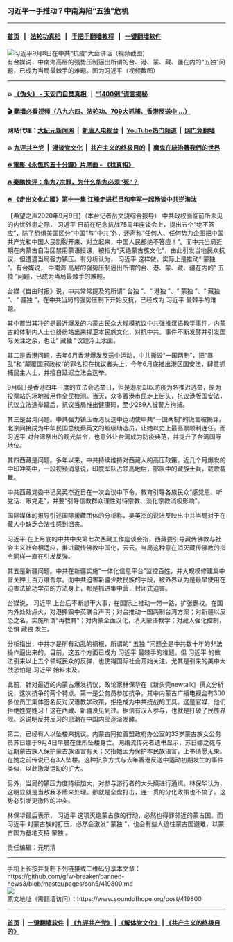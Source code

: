 ### 习近平一手推动？中南海陷“五独”危机 
------------------------

#### [首页](https://github.com/gfw-breaker/banned-news3/blob/master/README.md) &nbsp;&nbsp;|&nbsp;&nbsp; [法轮功真相](https://github.com/begood0513/basic/blob/master/README.md)  &nbsp;&nbsp;|&nbsp;&nbsp; [手把手翻墙教程](https://github.com/gfw-breaker/guides/wiki)  &nbsp;&nbsp;|&nbsp;&nbsp; [一键翻墙软件](https://github.com/gfw-breaker/nogfw/blob/master/README.md)  



<div><img alt="习近平9月8日在中共“抗疫”大会讲话（视频截图）" src="https://img.soundofhope.org/2020-09/1599650543034.jpg"/>
<br/><figcaption class="caption">
 有台媒说，中南海高层的强势压制逼出所谓的台、港、蒙、藏、疆在内的“五独”问题，已成为当局最棘手的难题。图为习近平（视频截图）
</figcaption></div><hr/>

#### 💥 [《伪火》 - 天安门自焚真相 ](http://141.164.51.119:10000/videos/blog/weihuo.html)&nbsp; |&nbsp; [“1400例”谎言揭秘  ](http://141.164.51.119:10000/videos/blog/jiexi1400.html)

#### [ 🎬  翻墙必看视频（八九六四、法轮功、709大抓捕、香港反送中 ...）](https://github.com/gfw-breaker/links/blob/master/banned.md)

#### 网站代理：[大纪元新闻网](http://167.172.10.89:10080/gb/) &nbsp;|&nbsp; [新唐人电视台](http://167.172.10.89:8808/gb/)  &nbsp;|&nbsp; [YouTube热门频道](http://158.247.203.241/youtube.html) &nbsp;|&nbsp; [网门免翻墙](http://158.247.203.241:11000/show.aspx?name=ogHome)

#### 💥 [九评共产党](http://141.164.51.119:10000/videos/res/jiuping/)&nbsp; |&nbsp; [漫谈党文化](http://141.164.51.119:10000/videos/res/mtdwh/)&nbsp; |&nbsp; [共产主义的终极目的](http://141.164.51.119:10000/videos/res/zjmd/)&nbsp; |&nbsp; [魔鬼在統治著我們的世界](http://141.164.51.119:10000/videos/res/TheSpecter/)  

#### [ 🔥  電影《永恆的五十分鐘》片尾曲 - 《找真相》](http://141.164.51.119:10000/videos/news/../legend/index.html)

#### [ 🔥  秦鹏快评：华为7宗罪，为什么华为必须“死”？](http://141.164.51.119:10000/videos/news/qp01.html)

#### [ 🔥  《走出文化亡國》第十一集 江峰走进栏目和李军一起畅谈中共逆淘汰](http://141.164.51.119:10000/videos/news/../res/zcwhwg/index.html)

<div><div class="Content__Wrapper sc-1bvya0-0 grZQxZ">
 <p class="meta-top">
  <span class="meta">
   【希望之声2020年9月9日】（本台记者岳文骁综合报导）
  </span>
  中共政权面临前所未见的内忧外患之际，
  <ok href="/term/1063">
   习近平
  </ok>
  日前在纪念抗战75周年座谈会上，提出五个“绝不答应”，除了恐惧美国区分“中国”与“中共”外，还声称“任何人、任何势力企图把中国共产党和中国人民割裂开来、对立起来，中国人民都绝不答应！”。而中共当局近期在内蒙古自治区禁用蒙语授课，被指为“灭绝蒙古族文化”，由此引发当地民众抗议，但遭遇当局强力镇压。有分析认为，
  <ok href="/term/1063">
   习近平
  </ok>
  这样做，实际上是推动“
  <ok href="/term/369262">
   蒙独
  </ok>
  ”。有台媒说，
  <ok href="/term/3731">
   中南海
  </ok>
  高层的强势压制逼出所谓的台、港、蒙、藏、疆在内的“
  <ok href="/term/371302">
   五独
  </ok>
  ”问题，已成为当局最棘手的难题。
 </p>
 <p>
  台媒《自由时报》说，中共常常提及的所谓“
  <ok href="/term/19687">
   台独
  </ok>
  ”、“
  <ok href="/term/1044">
   港独
  </ok>
  ”、“
  <ok href="/term/369262">
   蒙独
  </ok>
  ”、“
  <ok href="/term/371308">
   藏独
  </ok>
  ”、“
  <ok href="/term/371305">
   疆独
  </ok>
  ”，在中共当局的强势压制下开始反抗，已经成为
  <ok href="/term/1063">
   习近平
  </ok>
  最棘手的难题。
 </p>
 <div class="AD_Embed__Wrap-sc-1xslmin-0 igMuqX module desktop">
  <div>
  </div>
 </div>
 <p>
  其中首当其冲的是最近爆发的内蒙古民众大规模抗议中共强推汉语教学事件，内蒙古的体制内人士也纷纷站出来捍卫本民族文化，对抗中共。事件不断发酵并引发国际关注之余，也让“
  <ok href="/term/371308">
   藏独
  </ok>
  ”议题浮上水面。
 </p>
 <p>
  其二是香港问题，去年6月香港爆发反送中运动，中共撕毁“一国两制”，把“暴乱”和“颠覆国家政权”的罪名扣在抗议者头上，今年6月底推出港区国安法，肆意抓捕民主人士，并擅自延迟立法会选举。
 </p>
 <p>
  9月6日是香港四年一度的立法会选举日，但是港府却以防疫为名推迟选举，原为投票站的场地被用作全民检测。当天，众多香港市民走上街头，抗议港版国安法，抗议立法选举延后，抗议当局推出健康码，至少289人被警方拘捕。
 </p>
 <p>
  其三是台湾问题。中共强力镇压香港反送中运动使中共“一国两制”的谎言被揭穿。北京间接成为中华民国总统蔡英文的超级助选员，让她以史上最高票顺利连任。而
  <ok href="/term/1063">
   习近平
  </ok>
  对台湾祭出的观光禁令，也意外让台湾成为防疫典范，并提升了台湾国际地位。
 </p>
 <p>
  其四西藏是问题。多年以来，中共持续维持对西藏人的高压政策。近几个月爆发的中印冲突中，一段视频消息说，印度军队占领高地后，部队中的藏族士兵，载歌载舞。
 </p>
 <p>
  中共西藏党委书记吴英杰近日在一次会议中下令，教育引导各族民众“感党恩、听党话、跟党走”，并要“引导信教群众理性对待宗教、淡化宗教消极影响”。
 </p>
 <p>
  国际媒体的报导引述国际援藏团体的分析称，吴英杰的说法反映出中共当局对于在藏人中缺乏合法性感到沮丧。
 </p>
 <p>
  <ok href="/term/1063">
   习近平
  </ok>
  在上月底的中共中央第七次西藏工作座谈会指，西藏要引导藏传佛教与社会主义社会相适应，推进藏传佛教中国化，云云。当局这种意在消灭藏传佛教的指令同样一直在引发反弹。
 </p>
 <p>
  其五是新疆问题。中共在新疆实施“一体化信息平台”监控百姓，并大规模修建集中营关押上百万维吾尔。而中共迫害新疆少数民族的手段，被外界认为是最早使用在迫害法轮功学员的方法身上，都是抓进集中营，封闭式迫害。
 </p>
 <p>
  台媒说，
  <ok href="/term/1063">
   习近平
  </ok>
  上台后不断想干大事，在国际上推动一带一路，扩张霸权。在国内外处处点火，对港撕毁中英联合声明；对台推动一国两制台湾方案；对新疆以反恐之名，实施所谓“再教育”；对内蒙全面汉化，消灭蒙语教学；对藏人强化控制，恐惧
  <ok href="/term/371308">
   藏独
  </ok>
  发生。
 </p>
 <p>
  分析指出，中共才是所有动乱的祸根，所谓的“
  <ok href="/term/371302">
   五独
  </ok>
  ”问题全是中共数十年的非法操作逼出来的。目前，这五个方面已成为
  <ok href="/term/1063">
   习近平
  </ok>
  最棘手的难题。但
  <ok href="/term/1063">
   习近平
  </ok>
  的做法引来以上五个领域民众的反弹，也使得国际社会开始关注，尤其是引来的美中大战恐怕是
  <ok href="/term/1063">
   习近平
  </ok>
  始料未及。
 </p>
 <div class="AD_Embed__Wrap-sc-1xslmin-0 igMuqX module desktop">
  <div>
  </div>
 </div>
 <p>
  此前，针对最近的内蒙古爆发抗议，政论家林保华在《新头壳newtalk》撰文分析说，这次抗争的两个特点。第一是公务员参加抗争。其中内蒙古广播电视台有300多位员工集体签名反对汉语教学政策，拒绝成为中共统战的工具。这是官媒，他们拒绝姓党姓习！这在西藏、新疆没见到过。据信有汉人参与，也就是打破了民族界限。这说明反共反习的思潮在中国内部逐渐发酵。
 </p>
 <p>
  第二，已经有人以坠楼来抗议。内蒙古阿拉善盟政府办公室的33岁蒙古族女公务员苏日娜于9月4日早晨在住所坠楼身亡。网络流传死者遗书显示，苏日娜之死与近期蒙古族人保护蒙古族语言有关；又指她因为保护本民族语言，上书请愿无果。在她之前传说已有3人坠楼。这种抗争方式与去年香港反送中运动初期发生的事件类似，以此激发运动的扩大。
 </p>
 <p>
  另外，当局的镇压力度持续加大，对参与游行者的大头照进行通缉。林保华认为，这明显就是当敌我矛盾来处理。那就是全盘打击，连一贯的分化政策也不搞了。这势必引发更激烈的冲突。
 </p>
 <p>
  林保华最后表示，
  <ok href="/term/1063">
   习近平
  </ok>
  这项灭绝蒙古族的行动，必然也得罪邻近的蒙古国。而
  <ok href="/term/1063">
   习近平
  </ok>
  对蒙古族的打压，必然会激发“
  <ok href="/term/369262">
   蒙独
  </ok>
  ”，也会有些人逃往蒙古国避难，以蒙古国为基地支持
  <ok href="/term/369262">
   蒙独
  </ok>
  。
 </p>
 <p class="meta-btm">
  责任编辑：元明清
 </p>
</div>
</div>
<hr/>
手机上长按并复制下列链接或二维码分享本文章：<br/>
https://github.com/gfw-breaker/banned-news3/blob/master/pages/soh5/419800.md <br/>
<a href='https://github.com/gfw-breaker/banned-news3/blob/master/pages/soh5/419800.md'><img src='https://github.com/gfw-breaker/banned-news3/blob/master/pages/soh5/419800.md.png'/></a> <br/>
原文地址（需翻墙访问）：https://www.soundofhope.org/post/419800


------------------------
#### [首页](https://github.com/gfw-breaker/banned-news3/blob/master/README.md) &nbsp;|&nbsp; [一键翻墙软件](https://github.com/gfw-breaker/nogfw/blob/master/README.md) &nbsp;| [《九评共产党》](https://github.com/gfw-breaker/9ping.md/blob/master/README.md#九评之一评共产党是什么) | [《解体党文化》](https://github.com/gfw-breaker/jtdwh.md/blob/master/README.md) | [《共产主义的终极目的》](https://github.com/gfw-breaker/gczydzjmd.md/blob/master/README.md)


<img src='http://gfw-breaker.win/banned-news3/pages/soh5/419800.md' width='0px' height='0px'/>